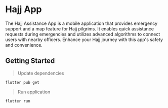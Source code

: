 # Hajj App

The Hajj Assistance App is a mobile application that provides emergency support and a map feature for Hajj pilgrims. It enables quick assistance requests during emergencies and utilizes advanced algorithms to connect users with nearby officers. Enhance your Hajj journey with this app's safety and convenience.

## Getting Started

> Update dependencies

```
flutter pub get
```

> Run application

```
flutter run
```